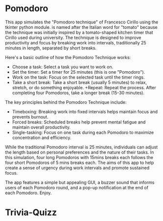 # Pomodoro
This app simulates the "Pomodoro technique" of Francesco Cirillo using the tkinter python module. is named after the Italian word for "tomato" because the technique was initially inspired by a tomato-shaped kitchen timer that Cirillo used during university. The technique is designed to improve productivity and focus by breaking work into intervals, traditionally 25 minutes in length, separated by short breaks.

Here's a basic outline of how the Pomodoro Technique works:

+ Choose a task: Select a task you want to work on.
+ Set the timer: Set a timer for 25 minutes (this is one "Pomodoro").
+ Work on the task: Focus on the selected task until the timer rings.
+ Take a short break: Take a short break (usually 5 minutes) to relax, stretch, or do something enjoyable.
+Repeat: Repeat the process. After completing four Pomodoros, take a longer break (15-30 minutes).

The key principles behind the Pomodoro Technique include:

+ Timeboxing: Breaking work into fixed intervals helps maintain focus and prevents burnout.
+ Forced breaks: Scheduled breaks help prevent mental fatigue and maintain overall productivity.
+ Single-tasking: Focus on one task during each Pomodoro to maximize concentration and efficiency.

While the traditional Pomodoro interval is 25 minutes, individuals can adjust the length based on personal preferences and the nature of their tasks. In this simulation, four long Pomodoros with 15mins breaks each follows the four short Pomodoros of 5 mins breaks each. The aims of this app to help create a sense of urgency during work intervals and promote sustained focus.

The app features a simple but appealing GUI, a buzzer sound that informs users of each Pomodoro round, and a pop-up notification at the end of each Pomodoro.
Enjoy.
# Trivia-Quizz
